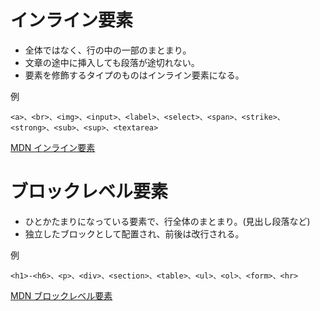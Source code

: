 # インライン要素
- 全体ではなく、行の中の一部のまとまり。
- 文章の途中に挿入しても段落が途切れない。
- 要素を修飾するタイプのものはインライン要素になる。  

例  
```
<a>、<br>、<img>、<input>、<label>、<select>、<span>、<strike>、<strong>、<sub>、<sup>、<textarea>
```
[MDN インライン要素](https://developer.mozilla.org/ja/docs/Glossary/Inline-level_content)

# ブロックレベル要素
- ひとかたまりになっている要素で、行全体のまとまり。(見出し段落など)
-  独立したブロックとして配置され、前後は改行される。  

  例  
  ```
  <h1>-<h6>、<p>、<div>、<section>、<table>、<ul>、<ol>、<form>、<hr>
```  
  [MDN ブロックレベル要素](https://developer.mozilla.org/ja/docs/Glossary/Block-level_content)
